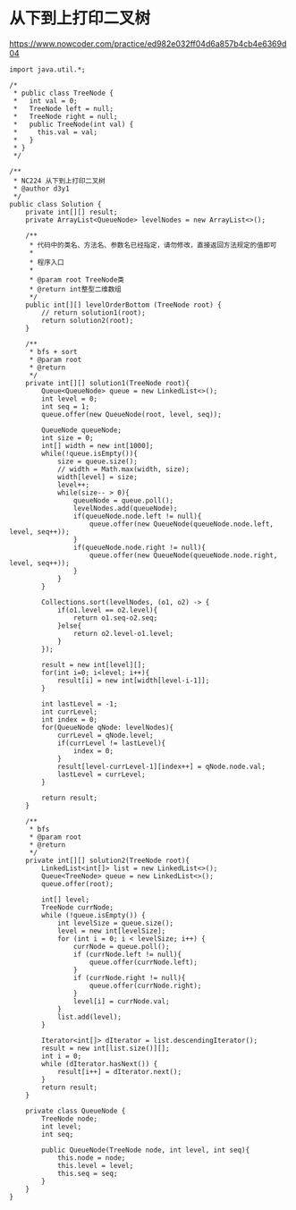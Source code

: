 # 从下到上打印二叉树
https://www.nowcoder.com/practice/ed982e032ff04d6a857b4cb4e6369d04

    import java.util.*;
    
    /*
     * public class TreeNode {
     *   int val = 0;
     *   TreeNode left = null;
     *   TreeNode right = null;
     *   public TreeNode(int val) {
     *     this.val = val;
     *   }
     * }
     */
    
    /**
     * NC224 从下到上打印二叉树
     * @author d3y1
     */
    public class Solution {
        private int[][] result;
        private ArrayList<QueueNode> levelNodes = new ArrayList<>();
    
        /**
         * 代码中的类名、方法名、参数名已经指定，请勿修改，直接返回方法规定的值即可
         *
         * 程序入口
         *
         * @param root TreeNode类
         * @return int整型二维数组
         */
        public int[][] levelOrderBottom (TreeNode root) {
            // return solution1(root);
            return solution2(root);
        }
    
        /**
         * bfs + sort
         * @param root
         * @return
         */
        private int[][] solution1(TreeNode root){
            Queue<QueueNode> queue = new LinkedList<>();
            int level = 0;
            int seq = 1;
            queue.offer(new QueueNode(root, level, seq));
    
            QueueNode queueNode;
            int size = 0;
            int[] width = new int[1000];
            while(!queue.isEmpty()){
                size = queue.size();
                // width = Math.max(width, size);
                width[level] = size;
                level++;
                while(size-- > 0){
                    queueNode = queue.poll();
                    levelNodes.add(queueNode);
                    if(queueNode.node.left != null){
                        queue.offer(new QueueNode(queueNode.node.left, level, seq++));
                    }
                    if(queueNode.node.right != null){
                        queue.offer(new QueueNode(queueNode.node.right, level, seq++));
                    }
                }
            }
    
            Collections.sort(levelNodes, (o1, o2) -> {
                if(o1.level == o2.level){
                    return o1.seq-o2.seq;
                }else{
                    return o2.level-o1.level;
                }
            });
    
            result = new int[level][];
            for(int i=0; i<level; i++){
                result[i] = new int[width[level-i-1]];
            }
    
            int lastLevel = -1;
            int currLevel;
            int index = 0;
            for(QueueNode qNode: levelNodes){
                currLevel = qNode.level;
                if(currLevel != lastLevel){
                    index = 0;
                }
                result[level-currLevel-1][index++] = qNode.node.val;
                lastLevel = currLevel;
            }
    
            return result;
        }
    
        /**
         * bfs
         * @param root
         * @return
         */
        private int[][] solution2(TreeNode root){
            LinkedList<int[]> list = new LinkedList<>();
            Queue<TreeNode> queue = new LinkedList<>();
            queue.offer(root);
    
            int[] level;
            TreeNode currNode;
            while (!queue.isEmpty()) {
                int levelSize = queue.size();
                level = new int[levelSize];
                for (int i = 0; i < levelSize; i++) {
                    currNode = queue.poll();
                    if (currNode.left != null){
                        queue.offer(currNode.left);
                    }
                    if (currNode.right != null){
                        queue.offer(currNode.right);
                    }
                    level[i] = currNode.val;
                }
                list.add(level);
            }
    
            Iterator<int[]> dIterator = list.descendingIterator();
            result = new int[list.size()][];
            int i = 0;
            while (dIterator.hasNext()) {
                result[i++] = dIterator.next();
            }
            return result;
        }
    
        private class QueueNode {
            TreeNode node;
            int level;
            int seq;
    
            public QueueNode(TreeNode node, int level, int seq){
                this.node = node;
                this.level = level;
                this.seq = seq;
            }
        }
    }
    

